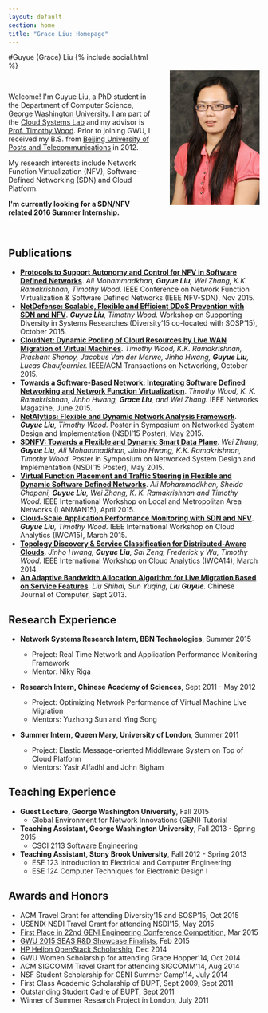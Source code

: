 ```yaml
---
layout: default
section: home
title: "Grace Liu: Homepage"
---
```

<img src="static/profile.jpg" class="img-thumbnail" width="180px" style="float:right; margin-left:30px; margin-top:35px; margin-bottom:10px;">

#Guyue (Grace) Liu
{% include social.html %}

&nbsp;

Welcome! I'm Guyue Liu, a PhD student in the Department of Computer Science, [George Washington University](http://www.gwu.edu/). I am part of the [Cloud Systems Lab](https://cloudlab.seas.gwu.edu/) and my advisor is [Prof. Timothy Wood](http://faculty.cs.gwu.edu/~timwood/wiki/doku.php). Prior to joining GWU, I received my B.S. from [Beijing University of Posts and Telecommunications](http://english.bupt.edu.cn/) in 2012.

My research interests include Network Function Virtualization (NFV), Software-Defined Networking (SDN) and Cloud Platform.

**I'm currently looking for a SDN/NFV related 2016 Summer Internship.**

&nbsp;

## Publications
  * **[Protocols to Support Autonomy and Control for NFV in Software Defined Networks](static/papers/15-IEEE-NFVSDN-protocol.pdf)**. *Ali Mohammadkhan, **Guyue Liu**, Wei Zhang, K.K. Ramakrishnan, Timothy Wood.* IEEE Conference on Network Function Virtualization & Software Defined Networks (IEEE NFV-SDN), Nov 2015.
  * **[NetDefense: Scalable, Flexible and Efficient DDoS Prevention with SDN and NFV](static/papers/15-Diversity-netdefense.pdf)**. *__Guyue Liu__, Timothy Wood.* Workshop on Supporting Diversity in Systems Researches (Diversity’15 co-located with SOSP’15), October 2015.
  * **[CloudNet: Dynamic Pooling of Cloud Resources by Live WAN Migration of Virtual Machines](static/papers/15-TRANS-cloudnet.pdf)**. *Timothy Wood, K.K. Ramakrishnan, Prashant Shenoy, Jacobus Van der Merwe, Jinho Hwang, **Guyue Liu**, Lucas Chaufournier.* IEEE/ACM Transactions on Networking, October 2015.
  * **[Towards a Software-Based Network: Integrating Software Defined Networking and Network Function Virtualization](static/papers/15-Network-sdnfv.pdf)**. *Timothy Wood, K. K. Ramakrishnan, Jinho Hwang, **Grace Liu**, and Wei Zhang.* IEEE Networks Magazine, June 2015.
  * **[NetAlytics: Flexible and Dynamic Network Analysis Framework](static/papers/15-NSDI-poster-netalytics.pptx)**. *__Guyue Liu__, Timothy Wood.* Poster in Symposium on Networked System Design and Implementation (NSDI’15 Poster), May 2015.
  * **[SDNFV: Towards a Flexible and Dynamic Smart Data Plane](static/papers/15-NSDI-poster-sdnfv.pptx)**. *Wei Zhang, **Guyue Liu**, Ali Mohammadkhan, Jinho Hwang, K.K. Ramakrishnan, Timothy Wood.* Poster in Symposium on Networked System Design and Implementation (NSDI’15 Poster), May 2015.
  * **[Virtual Function Placement and Traffic Steering in Flexible and Dynamic Software Defined Networks](static/papers/15-LANMAN-placement.pdf)**. *Ali Mohammadkhan, Sheida Ghapani, **Guyue Liu**, Wei Zhang, K. K. Ramakrishnan and Timothy Wood.* IEEE International Workshop on Local and Metropolitan Area Networks (LANMAN15), April 2015.
  * **[Cloud-Scale Application Performance Monitoring with SDN and NFV](static/papers/15-IWCA-netalytics.pdf)**. *__Guyue Liu__, Timothy Wood.* IEEE International Workshop on Cloud Analytics (IWCA15), March 2015.
  * **[Topology Discovery & Service Classification for Distributed-Aware Clouds](static/papers/14-IWCA-topclass.pdf)**. *Jinho Hwang, **Guyue Liu**, Sai Zeng, Frederick y Wu, Timothy Wood.* IEEE International Workshop on Cloud Analytics (IWCA14), March 2014.
  * **[An Adaptive Bandwidth Allocation Algorithm for Live Migration Based on Service Features]()**. *Liu Shihai, Sun Yuqing, **Liu Guyue**.* Chinese Journal of Computer, Sept 2013.

## Research Experience
  * **Network Systems Research Intern, BBN Technologies**, Summer 2015
    * Project: Real Time Network and Application Performance Monitoring Framework
    * Mentor: Niky Riga

  * **Research Intern, Chinese Academy of Sciences**, Sept 2011 - May 2012
    * Project: Optimizing Network Performance of Virtual Machine Live Migration
    * Mentors: Yuzhong Sun and Ying Song

  * **Summer Intern, Queen Mary, University of London**, Summer 2011
    * Project: Elastic Message-oriented Middleware System on Top of Cloud Platform
    * Mentors: Yasir Alfadhl and John Bigham

## Teaching Experience
  * **Guest Lecture, George Washington University**, Fall 2015
    * Global Environment for Network Innovations (GENI) Tutorial
  * **Teaching Assistant, George Washington University**, Fall 2013 - Spring 2015
    * CSCI 2113 Software Engineering
  * **Teaching Assistant, Stony Brook University**, Fall 2012 - Spring 2013
    * ESE 123 Introduction to Electrical and Computer Engineering
    * ESE 124 Computer Techniques for Electronic Design I

## Awards and Honors
  * ACM Travel Grant for attending Diversity’15 and SOSP’15, Oct 2015
  * USENIX NSDI Travel Grant for attending NSDI'15, May 2015
  * [First Place in 22nd GENI Engineering Conference Competition](http://it.gwu.edu/winners-gec22-student-competition-announced), Mar 2015
  * [GWU 2015 SEAS R&D Showcase Finalists](http://gwtoday.gwu.edu/2015-seas-research-and-development-showcase-spurs-innovation), Feb 2015
  * [HP Helion OpenStack Scholarship](http://community.hpe.com/t5/Grounded-in-the-Cloud/HP-Announces-Winners-of-Women-of-OpenStack-Scholarship-Program/ba-p/6680603#.VoW1hxqANBd), Dec 2014
  * GWU Women Scholarship for attending Grace Hopper'14, Oct 2014
  * ACM SIGCOMM Travel Grant for attending SIGCOMM’14, Aug 2014
  * NSF Student Scholarship for GENI Summer Camp'14, July 2014
  * First Class Academic Scholarship of BUPT, Sept 2009, Sept 2011
  * Outstanding Student Cadre of BUPT, Sept 2011
  * Winner of Summer Research Project in London, July 2011
